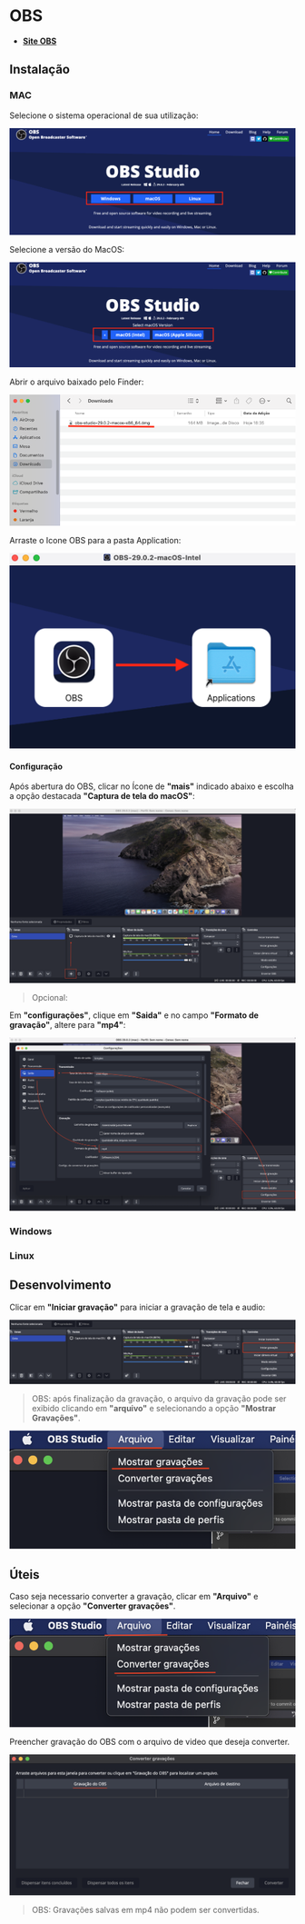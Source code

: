 # OBS

- **[Site OBS](https://obsproject.com/)**

## Instalação

### MAC

Selecione o sistema operacional de sua utilização:

![](../../static/img/docs/obs/sistema-obs.png)

Selecione a versão do MacOS:

![](../../static/img/docs/obs/versao-obs.png)

Abrir o arquivo baixado pelo Finder:

![](../../static/img/docs/obs/arquivo-obs.png)

Arraste o Icone OBS para a pasta Application:

![](../../static/img/docs/obs/arrastar-obs.png)

#### Configuração

Após abertura do OBS, clicar no Ícone de **"mais"** indicado abaixo e escolha a opção destacada **"Captura de tela do macOS"**:

![](../../static/img/docs/obs/captura-obs.png)

>Opcional:

Em **"configurações"**, clique em **"Saida"** e no campo **"Formato de gravação"**, altere para **"mp4"**:

![](../../static/img/docs/obs/mp4-obs.png)


### Windows

### Linux

## Desenvolvimento

Clicar em **"Iniciar gravação"** para iniciar a gravação de tela e audio:

![](../../static/img/docs/obs/iniciar-obs.png)

>OBS: após finalização da gravação, o arquivo da gravação pode ser exibido clicando em **"arquivo"** e selecionando a opção **"Mostrar Gravações"**.

![](../../static/img/docs/obs/mostrar-gravacoes-obs.png)

## Úteis

Caso seja necessario converter a gravação, clicar em **"Arquivo"** e selecionar a opção **"Converter gravações"**.

![](../../static/img/docs/obs/converter-obs.png)

Preencher gravação do OBS com o arquivo de video que deseja converter.

![](../../static/img/docs/obs/gravacao-obs.png)

>OBS: Gravações salvas em mp4 não podem ser convertidas.